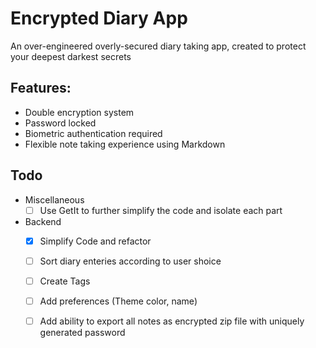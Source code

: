 # Encrypted Diary App
An over-engineered overly-secured diary taking app, created to protect your deepest darkest secrets

## Features:

- Double encryption system
- Password locked
- Biometric authentication required
- Flexible note taking experience using Markdown

## Todo
- Miscellaneous
  - [ ] Use GetIt to further simplify the code and isolate each part
- Backend
  - [x] Simplify Code and refactor
  - [ ] Sort diary enteries according to user shoice
  - [ ] Create Tags
  - [ ] Add preferences (Theme color, name)
  - [ ] Add ability to export all notes as encrypted zip file with uniquely generated password
  
